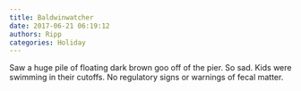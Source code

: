 ```yaml
---
title: Baldwinwatcher
date: 2017-06-21 06:19:12
authors: Ripp
categories: Holiday
---
```


 Saw a huge pile of floating dark brown goo off of the pier. So sad. Kids were swimming in their cutoffs. No regulatory signs or warnings of fecal matter.